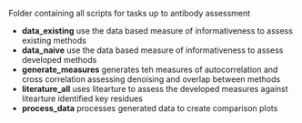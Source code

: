 Folder containing all scripts for tasks up to antibody assessment
- **data_existing** use the data based measure of informativeness to assess existing methods 
- **data_naive** use the data based measure of informativeness to assess developed methods 
- **generate_measures** generates teh measures of autocorrelation and cross correlation assessing denoising and overlap between methods
- **literature_all** uses litearture to assess the developed measures against litearture identified key residues
- **process_data** processes generated data to create comparison plots